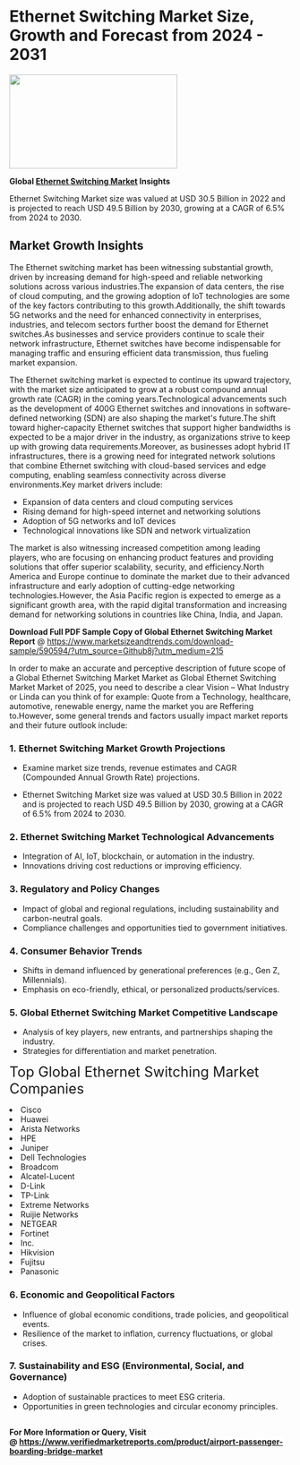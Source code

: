 <H1>Ethernet Switching Market Size, Growth and Forecast from 2024 - 2031</H1><img class="aligncenter size-medium wp-image-584254" src="https://thirdeyenews.in/wp-content/uploads/2024/09/Global-Market-Research-300x168.jpeg" alt="" width="300" height="168" /><p><strong>Global&nbsp;<a href="https://www.marketsizeandtrends.com/download-sample/590594/?utm_source=Github8j?utm_medium=215">Ethernet Switching Market</a> Insights</strong></p><p>Ethernet Switching Market size was valued at USD 30.5 Billion in 2022 and is projected to reach USD 49.5 Billion by 2030, growing at a CAGR of 6.5% from 2024 to 2030.</p><p><h2>Market Growth Insights</h2> <p>The Ethernet switching market has been witnessing substantial growth, driven by increasing demand for high-speed and reliable networking solutions across various industries.The expansion of data centers, the rise of cloud computing, and the growing adoption of IoT technologies are some of the key factors contributing to this growth.Additionally, the shift towards 5G networks and the need for enhanced connectivity in enterprises, industries, and telecom sectors further boost the demand for Ethernet switches.As businesses and service providers continue to scale their network infrastructure, Ethernet switches have become indispensable for managing traffic and ensuring efficient data transmission, thus fueling market expansion.</p> <p>The Ethernet switching market is expected to continue its upward trajectory, with the market size anticipated to grow at a robust compound annual growth rate (CAGR) in the coming years.Technological advancements such as the development of 400G Ethernet switches and innovations in software-defined networking (SDN) are also shaping the market's future.The shift toward higher-capacity Ethernet switches that support higher bandwidths is expected to be a major driver in the industry, as organizations strive to keep up with growing data requirements.Moreover, as businesses adopt hybrid IT infrastructures, there is a growing need for integrated network solutions that combine Ethernet switching with cloud-based services and edge computing, enabling seamless connectivity across diverse environments.Key market drivers include: <ul> <li>Expansion of data centers and cloud computing services</li> <li>Rising demand for high-speed internet and networking solutions</li> <li>Adoption of 5G networks and IoT devices</li> <li>Technological innovations like SDN and network virtualization</li> </ul> <p>The market is also witnessing increased competition among leading players, who are focusing on enhancing product features and providing solutions that offer superior scalability, security, and efficiency.North America and Europe continue to dominate the market due to their advanced infrastructure and early adoption of cutting-edge networking technologies.However, the Asia Pacific region is expected to emerge as a significant growth area, with the rapid digital transformation and increasing demand for networking solutions in countries like China, India, and Japan.</p> <p><span class=""><strong>Download Full PDF Sample Copy of Global Ethernet Switching Market Report</strong> @ <a href="https://www.marketsizeandtrends.com/download-sample/590594/?utm_source=Github8j?utm_medium=215" target="_blank">https://www.marketsizeandtrends.com/download-sample/590594/?utm_source=Github8j?utm_medium=215</a></span></p><p>In order to make an accurate and perceptive description of future scope of a Global&nbsp;Ethernet Switching Market Market as Global&nbsp;Ethernet Switching Market Market of 2025, you need to describe a clear Vision &ndash; What Industry or Linda can you think of for example: Quote from a Technology, healthcare, automotive, renewable energy, name the market you are Reffering to.However, some general trends and factors usually impact market reports and their future outlook include:</p><h3>1.&nbsp;<strong>Ethernet Switching Market Growth Projections</strong></h3><ul><li>Examine market size trends, revenue estimates and CAGR (Compounded Annual Growth Rate) projections.</li><li><p>Ethernet Switching Market size was valued at USD 30.5 Billion in 2022 and is projected to reach USD 49.5 Billion by 2030, growing at a CAGR of 6.5% from 2024 to 2030.</p></li></ul><h3>2.&nbsp;<strong>Ethernet Switching Market Technological Advancements</strong></h3><ul><li>Integration of AI, IoT, blockchain, or automation in the industry.</li><li>Innovations driving cost reductions or improving efficiency.</li></ul><h3>3.&nbsp;<strong>Regulatory and Policy Changes</strong></h3><ul><li>Impact of global and regional regulations, including sustainability and carbon-neutral goals.</li><li>Compliance challenges and opportunities tied to government initiatives.</li></ul><h3>4.&nbsp;<strong>Consumer Behavior Trends</strong></h3><ul><li>Shifts in demand influenced by generational preferences (e.g., Gen Z, Millennials).</li><li>Emphasis on eco-friendly, ethical, or personalized products/services.</li></ul><h3>5.&nbsp;<strong>Global Ethernet Switching Market Competitive Landscape</strong></h3><ul><li>Analysis of key players, new entrants, and partnerships shaping the industry.</li><li>Strategies for differentiation and market penetration.</li></ul><p data-pm-slice="1 1 []"><span style="color: inherit; font-family: inherit; font-size: 25px;">Top Global Ethernet Switching Market Companies</span></p><div class="" data-test-id=""><p><li>Cisco</li><li> Huawei</li><li> Arista Networks</li><li> HPE</li><li> Juniper</li><li> Dell Technologies</li><li> Broadcom</li><li> Alcatel-Lucent</li><li> D-Link</li><li> TP-Link</li><li> Extreme Networks</li><li> Ruijie Networks</li><li> NETGEAR</li><li> Fortinet</li><li> Inc.</li><li> Hikvision</li><li> Fujitsu</li><li> Panasonic</li></p></div><h3>6.&nbsp;<strong>Economic and Geopolitical Factors</strong></h3><ul><li>Influence of global economic conditions, trade policies, and geopolitical events.</li><li>Resilience of the market to inflation, currency fluctuations, or global crises.</li></ul><h3>7.&nbsp;<strong>Sustainability and ESG (Environmental, Social, and Governance)</strong></h3><ul><li>Adoption of sustainable practices to meet ESG criteria.</li><li>Opportunities in green technologies and circular economy principles.</li></ul><h2><strong style="font-size: 14px;">For More Information or Query, Visit @&nbsp;</strong><a style="background-color: #ffffff; font-size: 14px;" href="https://www.marketsizeandtrends.com/report/ethernet-switching-market/" target="_blank">https://www.verifiedmarketreports.com/product/airport-passenger-boarding-bridge-market</a></h2>